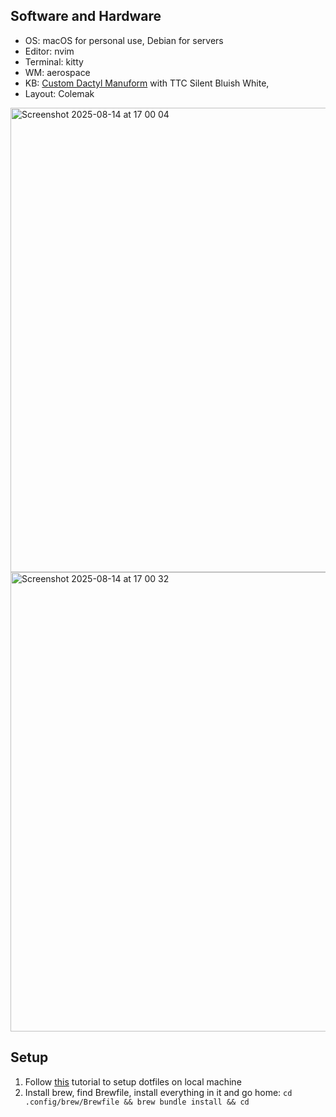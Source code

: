 ## Software and Hardware
- OS: macOS for personal use, Debian for servers
- Editor: nvim
- Terminal: kitty
- WM: aerospace
- KB: [Custom Dactyl Manuform](https://cyboard.digital/products/custom-dactyl-manuform) with TTC Silent Bluish White, 
- Layout: Colemak
  
<img width="1582" height="743" alt="Screenshot 2025-08-14 at 17 00 04" src="https://github.com/user-attachments/assets/a0952fc9-1b44-4b88-bebd-c7de42cf9c21" />
<img width="1569" height="735" alt="Screenshot 2025-08-14 at 17 00 32" src="https://github.com/user-attachments/assets/d4acef75-3106-4118-b4a1-bbc0b7ffd426" />

## Setup
1. Follow [this](https://www.atlassian.com/git/tutorials/dotfiles) tutorial to setup dotfiles on local machine
2. Install brew, find Brewfile, install everything in it and go home: `cd .config/brew/Brewfile && brew bundle install && cd`
